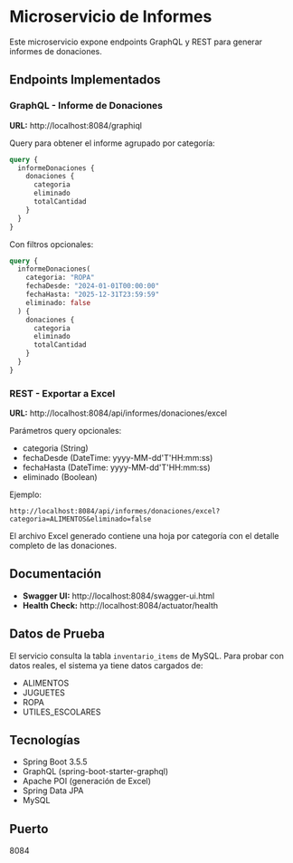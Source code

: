# Microservicio de Informes

Este microservicio expone endpoints GraphQL y REST para generar informes de donaciones.

## Endpoints Implementados

### GraphQL - Informe de Donaciones
**URL:** http://localhost:8084/graphiql

Query para obtener el informe agrupado por categoría:
```graphql
query {
  informeDonaciones {
    donaciones {
      categoria
      eliminado
      totalCantidad
    }
  }
}
```

Con filtros opcionales:
```graphql
query {
  informeDonaciones(
    categoria: "ROPA"
    fechaDesde: "2024-01-01T00:00:00"
    fechaHasta: "2025-12-31T23:59:59"
    eliminado: false
  ) {
    donaciones {
      categoria
      eliminado
      totalCantidad
    }
  }
}
```

### REST - Exportar a Excel
**URL:** http://localhost:8084/api/informes/donaciones/excel

Parámetros query opcionales:
- categoria (String)
- fechaDesde (DateTime: yyyy-MM-dd'T'HH:mm:ss)
- fechaHasta (DateTime: yyyy-MM-dd'T'HH:mm:ss)
- eliminado (Boolean)

Ejemplo:
```
http://localhost:8084/api/informes/donaciones/excel?categoria=ALIMENTOS&eliminado=false
```

El archivo Excel generado contiene una hoja por categoría con el detalle completo de las donaciones.

## Documentación

- **Swagger UI:** http://localhost:8084/swagger-ui.html
- **Health Check:** http://localhost:8084/actuator/health

## Datos de Prueba

El servicio consulta la tabla `inventario_items` de MySQL. Para probar con datos reales, el sistema ya tiene datos cargados de:
- ALIMENTOS
- JUGUETES
- ROPA
- UTILES_ESCOLARES

## Tecnologías

- Spring Boot 3.5.5
- GraphQL (spring-boot-starter-graphql)
- Apache POI (generación de Excel)
- Spring Data JPA
- MySQL

## Puerto

8084

